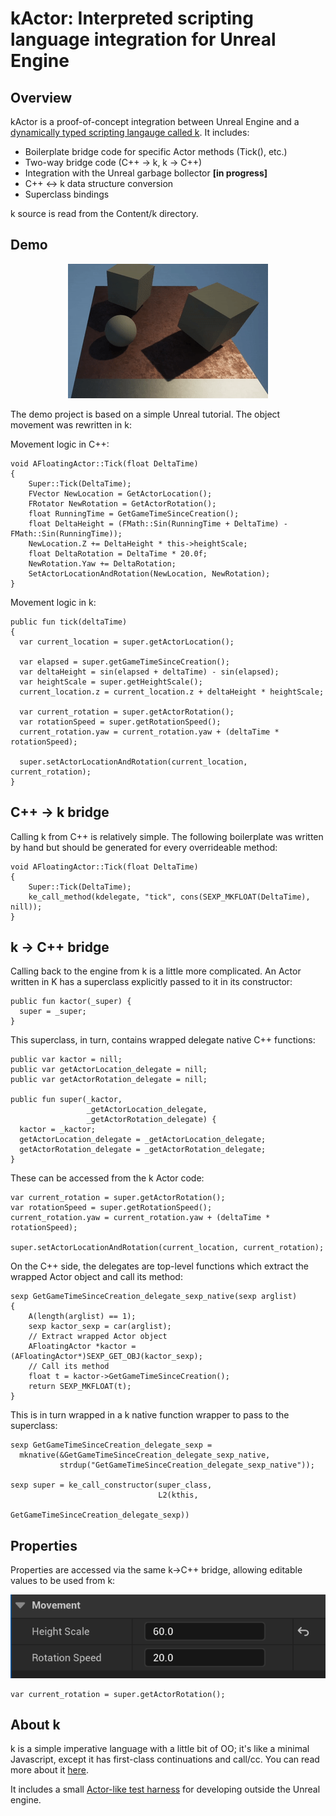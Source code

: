 kActor: Interpreted scripting language integration for Unreal Engine
======

## Overview

kActor is a proof-of-concept integration between Unreal Engine and a [dynamically typed scripting langauge called k](https://github.com/GregoryTravis/k). It includes:

* Boilerplate bridge code for specific Actor methods (Tick(), etc.)
* Two-way bridge code (C++ -> k, k -> C++)
* Integration with the Unreal garbage bollector **\[in progress\]**
* C++ <-> k data structure conversion
* Superclass bindings

k source is read from the Content/k directory.

## Demo

<p align="center">
  <img src="https://raw.githubusercontent.com/GregoryTravis/kActor/master/screenshots/kActor.gif">
</p>

The demo project is based on a simple Unreal tutorial. The object movement was rewritten in k:

Movement logic in C++:

```
void AFloatingActor::Tick(float DeltaTime)
{
    Super::Tick(DeltaTime);
    FVector NewLocation = GetActorLocation();
    FRotator NewRotation = GetActorRotation();
    float RunningTime = GetGameTimeSinceCreation();
    float DeltaHeight = (FMath::Sin(RunningTime + DeltaTime) - FMath::Sin(RunningTime));
    NewLocation.Z += DeltaHeight * this->heightScale;
    float DeltaRotation = DeltaTime * 20.0f;
    NewRotation.Yaw += DeltaRotation;
    SetActorLocationAndRotation(NewLocation, NewRotation);
}
```

Movement logic in k:

```
public fun tick(deltaTime)
{
  var current_location = super.getActorLocation();

  var elapsed = super.getGameTimeSinceCreation();
  var deltaHeight = sin(elapsed + deltaTime) - sin(elapsed);
  var heightScale = super.getHeightScale();
  current_location.z = current_location.z + deltaHeight * heightScale;

  var current_rotation = super.getActorRotation();
  var rotationSpeed = super.getRotationSpeed();
  current_rotation.yaw = current_rotation.yaw + (deltaTime * rotationSpeed);

  super.setActorLocationAndRotation(current_location, current_rotation);
}
```

## C++ -> k bridge

Calling k from C++ is relatively simple. The following boilerplate was written by hand but should be generated for every overrideable method:

```
void AFloatingActor::Tick(float DeltaTime)
{
    Super::Tick(DeltaTime);
    ke_call_method(kdelegate, "tick", cons(SEXP_MKFLOAT(DeltaTime), nill));
}
```

## k -> C++ bridge

Calling back to the engine from k is a little more complicated. An Actor written in K has a superclass explicitly passed to it in its constructor:

```
public fun kactor(_super) {
  super = _super;
}
```

This superclass, in turn, contains wrapped delegate native C++ functions:

```
public var kactor = nill;
public var getActorLocation_delegate = nill;
public var getActorRotation_delegate = nill;

public fun super(_kactor,
                 _getActorLocation_delegate,
                 _getActorRotation_delegate) {
  kactor = _kactor;
  getActorLocation_delegate = _getActorLocation_delegate;
  getActorRotation_delegate = _getActorRotation_delegate;
}
```

These can be accessed from the k Actor code:

```
var current_rotation = super.getActorRotation();
var rotationSpeed = super.getRotationSpeed();
current_rotation.yaw = current_rotation.yaw + (deltaTime * rotationSpeed);

super.setActorLocationAndRotation(current_location, current_rotation);
```

On the C++ side, the delegates are top-level functions which extract the wrapped Actor object and call its method:

```
sexp GetGameTimeSinceCreation_delegate_sexp_native(sexp arglist)
{
    A(length(arglist) == 1);
    sexp kactor_sexp = car(arglist);
    // Extract wrapped Actor object
    AFloatingActor *kactor = (AFloatingActor*)SEXP_GET_OBJ(kactor_sexp);
    // Call its method
    float t = kactor->GetGameTimeSinceCreation();
    return SEXP_MKFLOAT(t);
}
```

This is in turn wrapped in a k native function wrapper to pass to the superclass:

```
sexp GetGameTimeSinceCreation_delegate_sexp =
  mknative(&GetGameTimeSinceCreation_delegate_sexp_native,
           strdup("GetGameTimeSinceCreation_delegate_sexp_native"));

sexp super = ke_call_constructor(super_class,
                                 L2(kthis,
                                    GetGameTimeSinceCreation_delegate_sexp))
```

## Properties

Properties are accessed via the same k->C++ bridge, allowing editable values to be used from k:

<p align="center">
  <img src="https://raw.githubusercontent.com/GregoryTravis/kActor/master/screenshots/properties.png">
</p>

```
var current_rotation = super.getActorRotation();
```

## About k

k is a simple imperative language with a little bit of OO; it's like a minimal Javascript, except it has first-class continuations and call/cc. You can read more about it [here](https://github.com/GregoryTravis/k).

It includes a small [Actor-like test harness](https://github.com/GregoryTravis/k/blob/main/src/KActor.cpp) for developing outside the Unreal engine.

